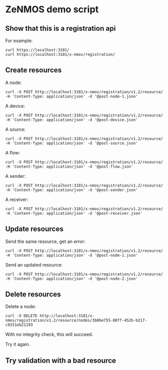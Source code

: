 # ZeNMOS demo script

## Show that this is a registration api

For example:

    curl https://localhost:3101/
    curl https://localhost:3101/x-nmos/registration/

## Create resources

A node:

    curl -X POST http://localhost:3101/x-nmos/registration/v1.2/resource/ -H 'Content-Type: application/json' -d '@post-node-1.json'

A device:

    curl -X POST http://localhost:3101/x-nmos/registration/v1.2/resource/ -H 'Content-Type: application/json' -d '@post-device.json'

A source:

    curl -X POST http://localhost:3101/x-nmos/registration/v1.2/resource/ -H 'Content-Type: application/json' -d '@post-source.json'

A flow:

    curl -X POST http://localhost:3101/x-nmos/registration/v1.2/resource/ -H 'Content-Type: application/json' -d '@post-flow.json'

A sender:

    curl -X POST http://localhost:3101/x-nmos/registration/v1.2/resource/ -H 'Content-Type: application/json' -d '@post-sender.json'

A receiver:

    curl -X POST http://localhost:3101/x-nmos/registration/v1.2/resource/ -H 'Content-Type: application/json' -d '@post-receiver.json'


## Update resources

Send the same resource, get an error:

    curl -X POST http://localhost:3101/x-nmos/registration/v1.2/resource/ -H 'Content-Type: application/json' -d '@post-node-1.json'

Send an updated resource:

    curl -X POST http://localhost:3101/x-nmos/registration/v1.2/resource/ -H 'Content-Type: application/json' -d '@post-node-2.json'

## Delete resources

Delete a node:

    curl -X DELETE http://localhost:3101/x-nmos/registration/v1.2/resource/nodes/3b8be755-08ff-452b-b217-c9151eb21193

With no integrity check, this will succeed.

Try it again.

## Try validation with a bad resource
